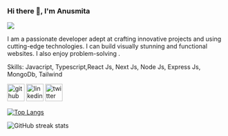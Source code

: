 ### Hi there 👋, I'm Anusmita
![](https://asset.cloudinary.com/dcugof3zo/ebd7969e0be136ed0fda16e4784a89f6)

I am a passionate developer adept at crafting innovative projects and using cutting-edge technologies. I can build visually stunning and functional websites. I also enjoy problem-solving .

Skills: Javacript, Typescript,React Js, Next Js, Node Js, Express Js, MongoDb, Tailwind



[<img src='https://cdn.jsdelivr.net/npm/simple-icons@3.0.1/icons/github.svg' alt='github' height='40'>](https://github.com/anuHait)  [<img src='https://cdn.jsdelivr.net/npm/simple-icons@3.0.1/icons/linkedin.svg' alt='linkedin' height='40'>](https://www.linkedin.com/in/anusmita-hait/)  [<img src='https://cdn.jsdelivr.net/npm/simple-icons@3.0.1/icons/twitter.svg' alt='twitter' height='40'>](https://twitter.com/anusmita_hait)  

[![Top Langs](https://github-readme-stats.vercel.app/api/top-langs/?username=anuHait)](https://github.com/anuraghazra/github-readme-stats)

![GitHub streak stats](https://streak-stats.demolab.com/?user=anuHait)  

